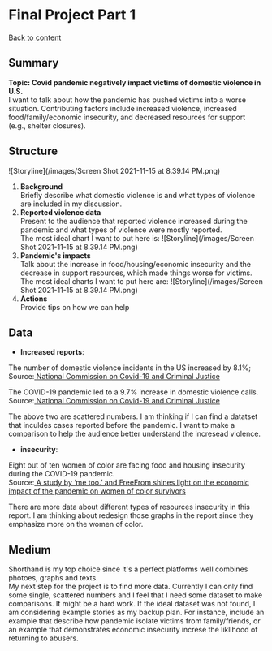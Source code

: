 # Final Project Part 1
[Back to content](README.md)
## Summary
**Topic: Covid pandemic negatively impact victims of domestic violence in U.S.**  
I want to talk about how the pandemic has pushed victims into a worse situation. Contributing factors include increased violence, increased food/family/economic insecurity, and decreased resources for support (e.g., shelter closures). 
  
## Structure  
![Storyline](/images/Screen Shot 2021-11-15 at 8.39.14 PM.png)  
  
1. **Background**  
Briefly describe what domestic violence is and what types of violence are included in my discussion.
2. **Reported violence data**  
Present to the audience that reported violence increased during the pandemic and what types of violence were mostly reported.  
The most ideal chart I want to put here is:
![Storyline](/images/Screen Shot 2021-11-15 at 8.39.14 PM.png) 
3. **Pandemic's impacts**  
Talk about the increase in food/housing/economic insecurity and the decrease in support resources, which made things worse for victims.  
The most ideal charts I want to put here are: 
![Storyline](/images/Screen Shot 2021-11-15 at 8.39.14 PM.png) 
4. **Actions**  
Provide tips on how we can help  

## Data
* **Increased reports**:  
  
The number of domestic violence incidents in the US increased by 8.1%;    
Source:[ National Commission on Covid-19 and Criminal Justice](https://covid19.counciloncj.org/2021/02/23/impact-report-covid-19-and-domestic-violence-trends/)  
  
The COVID-19 pandemic led to a 9.7% increase in domestic violence calls.    
Source:[ National Commission on Covid-19 and Criminal Justice](https://covid19.counciloncj.org/2020/08/18/domestic-violence/) 
  
The above two are scattered numbers. I am thinking if I can find a datatset that inculdes cases reported before the pandemic. I want to make a comparison to help the audience better understand the incresead violence. 
* **insecurity**: 
   
Eight out of ten women of color are facing food and housing insecurity during the COVID-19 pandemic.  
Source:[ A study by ‘me too.’ and FreeFrom shines light on the economic impact of the pandemic on women of color survivors ](https://metoomvmt.org/the-work/research-the-economic-impact-of-covid-19-on-survivors-of-color/)  
  
There are more data about different types of resources insecurity in this report. I am thinking about redesign those graphs in the report since they emphasize more on the women of color.  
## Medium
Shorthand is my top choice since it's a perfect platforms well combines photoes, graphs and texts.  
My next step for the project is to find more data. Currently I can only find some single, scattered numbers and I feel that I need some dataset to make comparisons. It might be a hard work.
If the ideal dataset was not found, I am considering example stories as my backup plan. For instance, include an example that describe how pandemic isolate victims from family/friends, 
or an example that demonstrates economic insecurity increse the likllhood of returning to abusers.
